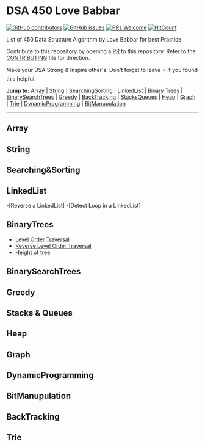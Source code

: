# DSA 450 Love Babbar

[![GitHub contributors](https://img.shields.io/github/contributors/nouveau-riche/DSA-450-Love-Babbar)](https://github.com/nouveau-riche/DSA-450-Love-Babbar/graphs/contributors) [![GitHub issues](https://img.shields.io/github/issues/nouveau-riche/DSA-450-Love-Babbar)](https://github.com/nouveau-riche/DSA-450-Love-Babbar/issues) [![PRs Welcome](https://img.shields.io/badge/PRs-welcome-brightgreen.svg?style=flat-square)](https://github.com/coderjojo/creative-profile-readme/pulls) [![HitCount](https://views.whatilearened.today/views/github/nouveau-riche/DSA-450-Love-Babbar.svg)](https://github.com/nouveau-riche/DSA-450-Love-Babbar)

List of 450 Data Structure Algorithm by Love Babbar for best Practice.

Contribute to this repository by opening a [PR](./CONTRIBUTING.md) to this repository. Refer to the [CONTRIBUTING](./CONTRIBUTING.md) file for direction.

Make your DSA Strong & Inspire other's. Don't forget to leave :star: if you found this helpful.

**Jump to:** [Array](#array) | [String](#string) | [SearchingSorting](#searchingsorting) | [LinkedList](#linkedList) | [Binary Trees](#binarytrees) | [BinarySearchTrees](#binarysearchtrees) | [Greedy](#greedy) | [BackTracking](#backtracking) | [StacksQueues](#stacksqueues) | [Heap](#heap) | [Graph](#graph) | [Trie](#trie) | [DynamicProgramming](#dynamicprogramming) | [BitManupulation](#bitmanupulation)

---

## Array













## String










## Searching&Sorting






## LinkedList

-[Reverse a LinkedList]
-[Detect Loop in a LinkedList]





## BinaryTrees

- [Level Order Traversal](https://github.com/nouveau-riche/DSA-450-Love-Babbar/blob/main/EXAMPLES/lever%20order%20traversal.cpp)
- [Reverse Level Order Traversal](https://github.com/nouveau-riche/DSA-450-Love-Babbar/blob/main/EXAMPLES/reverse%20level%20order.cpp)
- [Height of tree](https://github.com/nouveau-riche/DSA-450-Love-Babbar/blob/main/EXAMPLES/height%20of%20a%20tree.cpp)







## BinarySearchTrees







## Greedy


## Stacks & Queues





## Heap




## Graph




## DynamicProgramming




## BitManupulation






## BackTracking




## Trie





